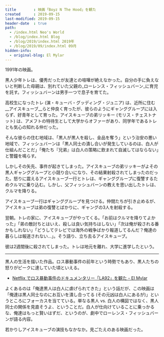 ```yaml
---
title        : 映画「Boyz N The Hood」を観た
created      : 2019-09-15
last-modified: 2019-09-15
header-date  : true
path:
  - /index.html Neo's World
  - /blog/index.html Blog
  - /blog/2019/index.html 2019年
  - /blog/2019/09/index.html 09月
hidden-info:
  - original-blog: El Mylar
---
```


1991年の映画。

黒人少年トレは、優秀だったが友達との喧嘩が絶えなかった。自分の手に負えないと判断した母親は、別れていた父親の_ローレンス・フィッシュバーン_に育児を託す。フィッシュバーンは男手一つで息子を育てた。

高校生になったトレ (演・キューバ・グッディング・ジュニア) は、近所に住む__アイスキューブ__らと仲良く育ったが、彼らのようにギャンググループには入らず、好青年として育った。アイスキューブの弟リッキー (モリス・チェストナット) は、アメフトの特待生として大学からオファーがあり、同学年であるトレとも気心の知れる仲だった。

そんな彼らの住む地域は、「黒人が黒人を殺し、金品を奪う」という治安の悪い地域で、フィッシュバーンは「黒人同士の潰し合いが発生しているのは、白人が仕組んだことだ」「俺たち『兄弟』は白人の策略に飲まれて自滅してはならない」と警鐘を鳴らす。

しかしその矢先、事件が起きてしまった。アイスキューブの弟リッキーがよその黒人ギャンググループと小競り合いになり、その結果射殺されてしまったのだった。怒りに震えるアイスキューブ一行とトレは、ギャンググループに復讐するためクルマに乗り込む。しかし、父フィッシュバーンの教えを思い出したトレは、クルマを降りる。

アイスキューブ一行はギャンググループを見つける。仲間たちが引き止めるが、アイスキューブは弟の復讐とばかりに、ギャングの3人を射殺する。

翌朝。トレの家に、アイスキューブがやってくる。「お前はクルマを降りてよかった」「弟の敵討ちとはいえ、殺しは良い気持ちはしない」「次は俺が殺される番かもしれない」「どうしてテレビでは海外の戦争ばかり報道してるんだ？俺達の暮らしは報道されない…」。そう語り、立ち去るアイスキューブ。

彼は2週間後に殺されてしまった。トレは地元を離れ、大学に進学したという。

---

黒人の生活を描いた作品。ロス暴動事件の前年という時勢でもあり、黒人たちの怒りがピークに達していた頃といえる。

- [Netflix でロス暴動事件のドキュメンタリー「LA92」を観た - El Mylar](http://neos21.hateblo.jp/entry/2019/09/01/113000)

よくあるのは「俺達黒人は白人に虐げられてきた」という話だが、この映画は「俺達は黒人同士なのにお互いを潰し合ってる (その元凶は白人にあるが)」というところにフォーカスを当てている。単なる黒人 vs. 白人の構図ではなく、黒人同士の関係を見直そうよ、ということだ。白人が仕向けていることに乗っかるな、俺達はもっと賢いはずだ、というのが、劇中でローレンス・フィッシュバーンが語る内容。

若かりしアイスキューブの演技もなかなか。見ごたえのある映画だった。

